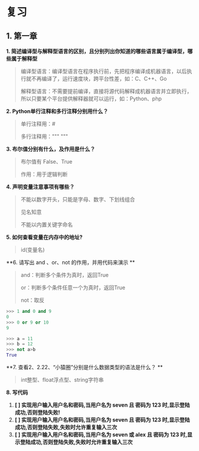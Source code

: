 # 复习

## 1. 第一章

**1. 简述编译型与解释型语言的区别，且分别列出你知道的哪些语言属于编译型，哪些属于解释型**

> 编译型语言：编译型语言在程序执行前，先把程序编译成机器语言，以后执行就不再编译了，运行速度块，跨平台性差，如：C、C++、Go
>
> 解释型语言：不需要提前编译，直接将源代码解释成机器语言并立即执行，所以只要某个平台提供解释器就可以运行，如：Python、php

**2. Python单行注释和多行注释分别用什么？**

> 单行注释用：#
>
> 多行注释用：""" """

**3. 布尔值分别有什么，及作用是什么？**

> 布尔值有 False、True
>
> 作用：用于逻辑判断

**4. 声明变量注意事项有哪些？**

> 不能以数字开头，只能是字母、数字、下划线组合
>
> 见名知意
>
> 不能以内置关键字命名

**5. 如何查看变量在内存中的地址?**

> id(变量名)

**6. 请写出 and 、or、not 的作用，并用代码来演示 **

> and：判断多个条件为真时，返回True
>
> or：判断多个条件任意一个为真时，返回True
>
> not：取反

```python
>>> 1 and 0 and 9
0
>>> 0 or 9 or 10
9

>>> a = 11
>>> b = 12
>>> not a>b
True
```

**7. 查看2、2.22、“小猿圈”分别是什么数据类型的语法是什么？ **

> int整型、float浮点型、string字符串

**8. 写代码**

1. **[ ] 实现用户输入用户名和密码,当用户名为 seven 且 密码为 123 时,显示登陆成功,否则登陆失败!**
2. **[ ] 实现用户输入用户名和密码,当用户名为 seven 且 密码为 123 时,显示登陆成功,否则登陆失败,失败时允许重复输入三次**
3. **[ ] 实现用户输入用户名和密码,当用户名为 seven 或 alex 且 密码为 123 时,显示登陆成功,否则登陆失败,失败时允许重复输入三次**

```python

```


